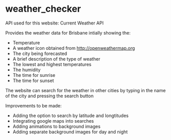 # weather_checker
API used for this website: Current Weather API

Provides the weather data for Brisbane intially showing the:
- Temperature
- A weather icon obtained from http://openweathermap.org
- The city being forecasted
- A brief description of the type of weather
- The lowest and highest temperatures
- The humidity
- The time for sunrise
- The time for sunset

The website can search for the weather in other cities by typing in the 
name of the city and pressing the search button

Improvements to be made:
- Adding the option to search by latitude and longtitudes
- Integrating google maps into searches
- Adding animations to background images
- Adding separate background images for day and night
